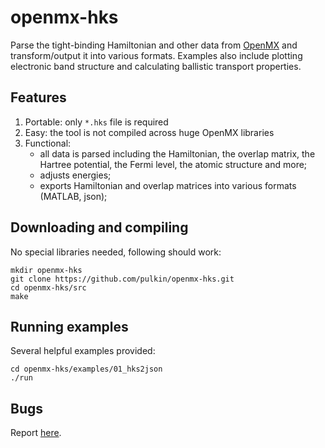 # openmx-hks

Parse the tight-binding Hamiltonian and other data from [OpenMX](http://www.openmx-square.org/)
and transform/output it into various formats. Examples also include plotting
electronic band structure and calculating ballistic transport properties.

## Features

1. Portable: only `*.hks` file is required
2. Easy: the tool is not compiled across huge OpenMX libraries
3. Functional:
   - all data is parsed including the Hamiltonian, the overlap matrix,
     the Hartree potential, the Fermi level, the atomic structure and more;
   - adjusts energies;
   - exports Hamiltonian and overlap matrices into various formats
     (MATLAB, json);
  
## Downloading and compiling

No special libraries needed, following should work:
```
mkdir openmx-hks
git clone https://github.com/pulkin/openmx-hks.git
cd openmx-hks/src
make
```

## Running examples

Several helpful examples provided:
```
cd openmx-hks/examples/01_hks2json
./run
```

## Bugs

Report [here](https://github.com/pulkin/openmx-hks/issues).
